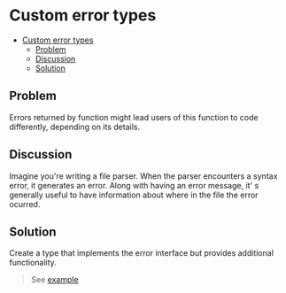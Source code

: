 # Custom error types

- [Custom error types](#custom-error-types)
  - [Problem](#problem)
  - [Discussion](#discussion)
  - [Solution](#solution)

## Problem

Errors returned by function might lead users of this function to code differently, depending on its details.

## Discussion

Imagine you're writing a file parser. When the parser encounters a syntax error, it generates an error. Along with having an error message, it'
s generally useful to have information about where in the file the error ocurred.

## Solution

Create a type that implements the error interface but provides additional functionality.

> See [example](../parse_error.go)

